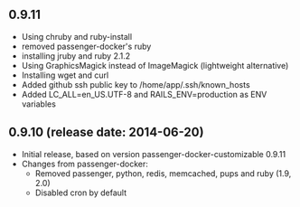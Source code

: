 ## 0.9.11

 * Using chruby and ruby-install
 * removed passenger-docker's ruby
 * installing jruby and ruby 2.1.2
 * Using GraphicsMagick instead of ImageMagick (lightweight alternative)
 * Installing wget and curl
 * Added github ssh public key to /home/app/.ssh/known_hosts
 * Added LC_ALL=en_US.UTF-8 and RAILS_ENV=production as ENV variables

## 0.9.10 (release date: 2014-06-20)

 * Initial release, based on version passenger-docker-customizable 0.9.11
 * Changes from passenger-docker:
   * Removed passenger, python, redis, memcached, pups and ruby (1.9, 2.0)
   * Disabled cron by default

